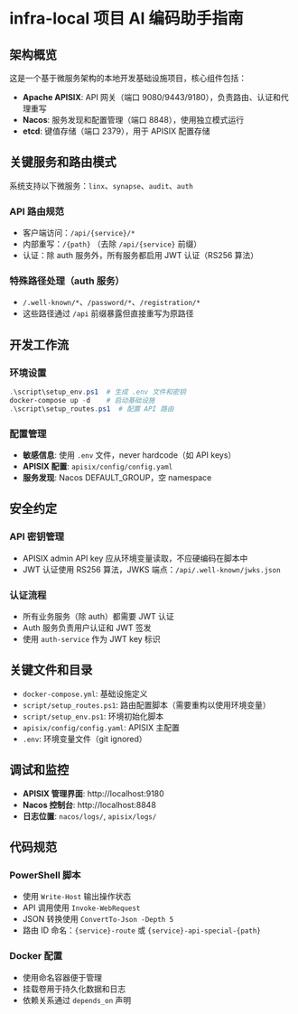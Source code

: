 # infra-local 项目 AI 编码助手指南

## 架构概览

这是一个基于微服务架构的本地开发基础设施项目，核心组件包括：

- **Apache APISIX**: API 网关（端口 9080/9443/9180），负责路由、认证和代理重写
- **Nacos**: 服务发现和配置管理（端口 8848），使用独立模式运行
- **etcd**: 键值存储（端口 2379），用于 APISIX 配置存储

## 关键服务和路由模式

系统支持以下微服务：`linx`、`synapse`、`audit`、`auth`

### API 路由规范
- 客户端访问：`/api/{service}/*` 
- 内部重写：`/{path}` （去除 `/api/{service}` 前缀）
- 认证：除 auth 服务外，所有服务都启用 JWT 认证（RS256 算法）

### 特殊路径处理（auth 服务）
- `/.well-known/*`、`/password/*`、`/registration/*` 
- 这些路径通过 `/api` 前缀暴露但直接重写为原路径

## 开发工作流

### 环境设置
```powershell
.\script\setup_env.ps1  # 生成 .env 文件和密钥
docker-compose up -d    # 启动基础设施
.\script\setup_routes.ps1  # 配置 API 路由
```

### 配置管理
- **敏感信息**: 使用 `.env` 文件，never hardcode（如 API keys）
- **APISIX 配置**: `apisix/config/config.yaml`
- **服务发现**: Nacos DEFAULT_GROUP，空 namespace

## 安全约定

### API 密钥管理
- APISIX admin API key 应从环境变量读取，不应硬编码在脚本中
- JWT 认证使用 RS256 算法，JWKS 端点：`/api/.well-known/jwks.json`

### 认证流程
- 所有业务服务（除 auth）都需要 JWT 认证
- Auth 服务负责用户认证和 JWT 签发
- 使用 `auth-service` 作为 JWT key 标识

## 关键文件和目录

- `docker-compose.yml`: 基础设施定义
- `script/setup_routes.ps1`: 路由配置脚本（需要重构以使用环境变量）
- `script/setup_env.ps1`: 环境初始化脚本
- `apisix/config/config.yaml`: APISIX 主配置
- `.env`: 环境变量文件（git ignored）

## 调试和监控

- **APISIX 管理界面**: http://localhost:9180
- **Nacos 控制台**: http://localhost:8848
- **日志位置**: `nacos/logs/`, `apisix/logs/`

## 代码规范

### PowerShell 脚本
- 使用 `Write-Host` 输出操作状态
- API 调用使用 `Invoke-WebRequest` 
- JSON 转换使用 `ConvertTo-Json -Depth 5`
- 路由 ID 命名：`{service}-route` 或 `{service}-api-special-{path}`

### Docker 配置
- 使用命名容器便于管理
- 挂载卷用于持久化数据和日志
- 依赖关系通过 `depends_on` 声明